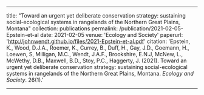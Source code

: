 ---

title: "Toward an urgent yet deliberate conservation strategy: sustaining social-ecological systems in rangelands of the Northern Great Plains, Montana"
collection: publications
permalink: /publication/2021-02-05-Epstein-et-al
date: 2021-02-05
venue: 'Ecology and Society'
paperurl: 'http://johnwendt.github.io/files/2021-Epstein-et-al.pdf'
citation: 'Epstein, K., Wood, D.J.A., Roemer, K., Currey, B., Duff, H., Gay, J.D., Goemann, H., Loewen, S, Milligan, M.C., Wendt, J.A.F., Brookshire, E.N.J, McNew, L., McWethy, D.B., Maxwell, B.D., Stoy, P.C., Haggerty, J. (2021). Toward an urgent yet deliberate conservation strategy: sustaining social-ecological systems in rangelands of the Northern Great Plains, Montana. <i>Ecology and Society</i>. 26(1).'

---